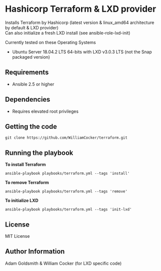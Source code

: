 Hashicorp Terraform & LXD provider
==================================

Installs Terraform by Hashicorp (latest version & linux_amd64 architecture by default & LXD provider)  
Can also initialize a fresh LXD install (see ansible-role-lxd-init)

Currently tested on these Operating Systems
* Ubuntu Server 18.04.2 LTS 64-bits with LXD v3.0.3 LTS (not the Snap packaged version)

Requirements
------------

* Ansible 2.5 or higher

Dependencies
------------

* Requires elevated root privileges

Getting the code
----------------

`git clone https://github.com/WilliamCocker/terraform.git`

Running the playbook
--------------------

__To install Terraform__

`ansible-playbook playbooks/terraform.yml --tags 'install'`

__To remove Terraform__

`ansible-playbook playbooks/terraform.yml --tags 'remove'`

__To initialize LXD__

`ansible-playbook playbooks/terraform.yml --tags 'init-lxd'`

License
-------

MIT License

Author Information
------------------

Adam Goldsmith & William Cocker (for LXD specific code)

